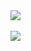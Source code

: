  <a href="https://github.com/Darkfire5442/github-readme-stats">

  <img align="center" src="https://github-readme-stats.vercel.app/api?username=Darkfire5442&hide=prs&count_private=true&show_icons=true&theme=dark">

</a>
 
 <br>
 
 <br>

<a href="https://github.com/Darkfire5442/github-readme-stats">

  <img align="center" src="https://github-readme-stats.vercel.app/api/top-langs/?username=Darkfire5442&theme=dark">

</a>
